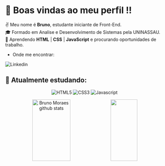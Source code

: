 # 👋 Boas vindas ao meu perfil !!
✌️ Meu nome é **Bruno**, estudante iniciante de Front-End. <br>
🎓 Formado em Analise e Desenvolvimento de Sistemas pela UNINASSAU. <br>
🤝 Aprendendo **HTML** | **CSS** | **JavaScript** e procurando oportunidades de trabalho.

 - Onde me encontrar: <br>
 
![Linkedin](https://img.shields.io/badge/LinkedIn-0077B5?style=for-the-badge&logo=linkedin&logoColor=white)

## 📘 Atualmente estudando:

<div align = "center">
  
  ![HTML5](https://img.shields.io/badge/HTML5-E34F26?style=for-the-badge&logo=html5&logoColor=white)
  ![CSS3](https://img.shields.io/badge/CSS3-1572B6?style=for-the-badge&logo=css3&logoColor=white)
  ![Javascript](https://img.shields.io/badge/JavaScript-323330?style=for-the-badge&logo=javascript&logoColor=F7DF1E)

</div>


<div align = "center">
    
  <img width="49%" height="195px" src="https://github-readme-stats.vercel.app/api?username=bmoraes&show_icons=true&count_private=true&hide_border=true&title_color=C9D1D9&icon_color=58A6FF&text_color=c9d1d9&bg_color=0D1117" alt="Bruno Moraes github stats" /> 
  
  <img width="41%" height="195px" src="https://github-readme-stats.vercel.app/api/top-langs/?username=bmoraes&layout=compact&hide_border=true&title_color=C9D1D9&text_color=58A6FF&bg_color=0D1117" />

 
</div>
